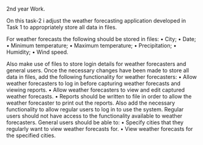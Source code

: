 2nd year Work.

On this task-2 i adjust the weather forecasting application developed in Task 1 to appropriately store all data in 
files.

For weather forecasts the following should be stored in files:
• City;
• Date;
• Minimum temperature;
• Maximum temperature;
• Precipitation;
• Humidity;
• Wind speed.

Also make use of files to store login details for weather forecasters and general users. 
Once the necessary changes have been made to store all data in files, add the following 
functionality for weather forecasters:
• Allow weather forecasters to log in before capturing weather forecasts and viewing reports.
• Allow weather forecasters to view and edit captured weather forecasts.
• Reports should be written to file in order to allow the weather forecaster to print out the 
reports.
Also add the necessary functionality to allow regular users to log in to use the system. Regular 
users should not have access to the functionality available to weather forecasters. General users 
should be able to:
• Specify cities that they regularly want to view weather forecasts for.
• View weather forecasts for the specified cities.
